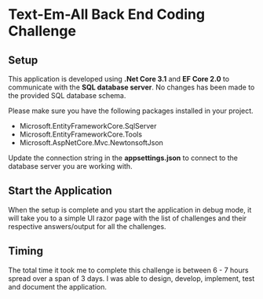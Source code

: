 # Text-Em-All Back End Coding Challenge

## Setup
This application is developed using **.Net Core 3.1** and **EF Core 2.0** to communicate with the **SQL database server**. 
No changes has been made to the provided SQL database schema.

Please make sure you have the following packages installed in your project.

- Microsoft.EntityFrameworkCore.SqlServer
- Microsoft.EntityFrameworkCore.Tools
- Microsoft.AspNetCore.Mvc.NewtonsoftJson

Update the connection string in the **appsettings.json** to connect to the database server you are working with.

## Start the Application
When the setup is complete and you start the application in debug mode, it will take you to a simple UI razor page with the list of challenges and their respective answers/output for all the challenges.

## Timing
The total time it took me to complete this challenge is between 6 - 7 hours spread over a span of 3 days. I was able to design, develop, implement, test and document the application.
